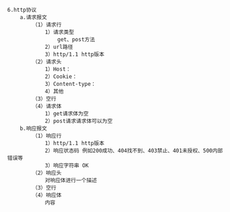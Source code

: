     6.http协议
        a.请求报文
            （1）请求行
                1）请求类型
                    get、post方法
                2）url路径
                3）http/1.1 http版本
            （2）请求头
                1）Host：
                2）Cookie：
                3）Content-type：
                4）其他
            （3）空行
            （4）请求体
                1）get请求体为空
                2）post请求请求体可以为空
        b.响应报文
            （1）响应行
                1）http/1.1 http版本
                2）响应状态码 例如200成功、404找不到、403禁止、401未授权、500内部错误等
                3）响应字符串 OK
            （2）响应头
                对响应体进行一个描述
            （3）空行
            （4）响应体
                内容